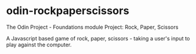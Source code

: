 # odin-rockpaperscissors

The Odin Project - Foundations module
Project: Rock, Paper, Scissors

A Javascript based game of rock, paper, scissors - taking a user's input to play against the computer.
